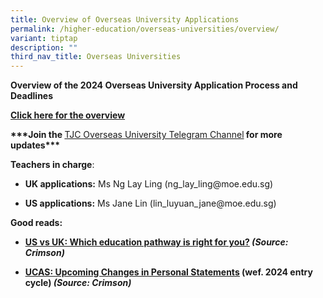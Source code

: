 ```yaml
---
title: Overview of Overseas University Applications
permalink: /higher-education/overseas-universities/overview/
variant: tiptap
description: ""
third_nav_title: Overseas Universities
---
```

<p><strong>Overview of the 2024 Overseas University Application Process and Deadlines</strong>
</p>
<p><strong><a href="/files/TJC_Overseas_University_Education_Application_Overview_2024_final.pdf" rel="noopener noreferrer nofollow" target="_blank">Click here for the overview</a></strong>
</p>
<p></p>
<p><strong>***Join the </strong><a href="https://t.me/+L7ol0u9QD5o3MWNl" rel="noopener noreferrer nofollow" target="_blank">TJC Overseas University Telegram Channel</a><strong> for more updates***</strong>
</p>
<p></p>
<p><strong>Teachers in charge</strong>:</p>
<ul data-tight="true" class="tight">
<li>
<p><strong>UK applications:</strong> Ms Ng Lay Ling (ng_lay_ling@moe.edu.sg)</p>
</li>
<li>
<p><strong>US applications:</strong> Ms Jane Lin (lin_luyuan_jane@moe.edu.sg)</p>
</li>
</ul>
<p></p>
<p></p>
<p><strong>Good reads:</strong>
</p>
<ul>
<li>
<p><strong><a href="https://www.crimsoneducation.org/sg/blog/campus-life-more/us-vs-uk-universities/" class="XqQF9c" rel="noopener noreferrer nofollow" target="_blank"><u>US vs UK: Which education pathway is right for you?</u></a> <em>(Source: Crimson)</em></strong>
</p>
</li>
<li>
<p><strong><a href="https://www.crimsoneducation.org/nz/blog/admissions-news/cambridge-college-essay/" class="XqQF9c" rel="noopener noreferrer nofollow" target="_blank"><u>UCAS: Upcoming Changes in Personal Statements</u></a> (wef. 2024 entry cycle) <em>(Source: Crimson)</em></strong>
</p>
</li>
</ul>
<p></p>